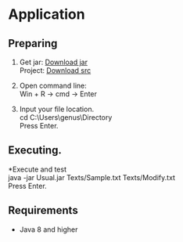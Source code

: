 # Application
## Preparing
1. Get jar: [Download jar](https://minhaskamal.github.io/DownGit/#/home?url=https://github.com/Alexxx180/Genus/tree/main/Level%201/Result)  
Project: [Download src](https://minhaskamal.github.io/DownGit/#/home?url=https://github.com/Alexxx180/Genus/tree/main/Level%201/Usual)

2. Open command line:  
Win + R -> cmd -> Enter

3. Input your file location.  
cd C:\Users\genus\Directory  
Press Enter.

## Executing.  
  
*Execute and test  
java -jar Usual.jar Texts/Sample.txt Texts/Modify.txt  
Press Enter.  

## Requirements
* Java 8 and higher